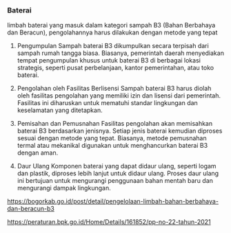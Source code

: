 

### Baterai
limbah baterai yang masuk dalam kategori sampah B3 (Bahan Berbahaya dan Beracun), pengolahannya harus dilakukan dengan metode yang tepat 

1. Pengumpulan
Sampah baterai B3 dikumpulkan secara terpisah dari sampah rumah tangga biasa. Biasanya, pemerintah daerah menyediakan tempat pengumpulan khusus untuk baterai B3 di berbagai lokasi strategis, seperti pusat perbelanjaan, kantor pemerintahan, atau toko baterai.

2. Pengolahan oleh Fasilitas Berlisensi
Sampah baterai B3 harus diolah oleh fasilitas pengolahan yang memiliki izin dan lisensi dari pemerintah. Fasilitas ini diharuskan untuk mematuhi standar lingkungan dan keselamatan yang ditetapkan.

3. Pemisahan dan Pemusnahan
Fasilitas pengolahan akan memisahkan baterai B3 berdasarkan jenisnya. Setiap jenis baterai kemudian diproses sesuai dengan metode yang tepat. Biasanya, metode pemusnahan termal atau mekanikal digunakan untuk menghancurkan baterai B3 dengan aman.

4. Daur Ulang
Komponen baterai yang dapat didaur ulang, seperti logam dan plastik, diproses lebih lanjut untuk didaur ulang. Proses daur ulang ini bertujuan untuk mengurangi penggunaan bahan mentah baru dan mengurangi dampak lingkungan.


https://bogorkab.go.id/post/detail/pengelolaan-limbah-bahan-berbahaya-dan-beracun-b3

https://peraturan.bpk.go.id/Home/Details/161852/pp-no-22-tahun-2021